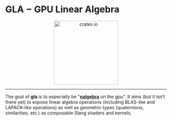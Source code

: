 # GLA − GPU Linear Algebra

<p align="center">
  <img src="https://wgmath.rs/img/logo_gla.svg" alt="crates.io" height="200px">
</p>

----

The goal of **gla** is to especially be "[**nalgebra**](https://nalgebra.rs) on the
gpu". It aims (but it isn’t there yet) to expose linear algebra operations (including BLAS-like and LAPACK-like
operations) as well as geometric types (quaternions, similarities, etc.) as composable Slang shaders and kernels.
